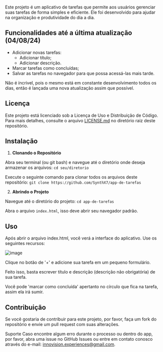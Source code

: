 Este projeto é um aplicativo de tarefas que permite aos usuários gerenciar suas tarefas de forma simples e eficiente. Ele foi desenvolvido para ajudar na organização e produtividade do dia a dia.

## Funcionalidades até a última atualização (04/08/24)

- Adicionar novas tarefas:
  - Adicionar título;
  - Adicionar descrição.
- Marcar tarefas como concluídas;
- Salvar as tarefas no navegador para que possa acessá-las mais tarde.

Não é íncrivel, pois o mesmo está em constante desenvolvimento todos os dias, então é lançada uma nova atualização assim que possível.

## Licença

Este projeto está licenciado sob a Licença de Uso e Distribuição de Código. Para mais detalhes, consulte o arquivo [LICENSE.md](LICENSE.md) no diretório raiz deste repositório.

## Instalação

1. **Clonando o Repositório**

  Abra seu terminal (ou git bash) e navegue até o diretório onde deseja armazenar os arquivos:
  `cd seu/diretorio`
  
  Execute o seguinte comando para clonar todos os arquivos deste repositório:
  `git clone https://github.com/SynthX7/app-de-tarefas`


2. **Abrindo o Projeto**

  Navegue até o diretório do projeto:
  `cd app-de-tarefas`

  Abra o arquivo `index.html`, isso deve abrir seu navegador padrão.

## Uso
Após abrir o arquivo index.html, você verá a interface do aplicativo. Use os seguintes recursos:

![image](https://github.com/user-attachments/assets/7d28360b-99a6-48df-a6ef-089da5949ff9)

Clique no botão de '+' e adicione sua tarefa em um pequeno formulário.

Feito isso, basta escrever título e descrição (descrição não obrigatória) de sua tarefa.

Você pode 'marcar como concluída' apertanto no círculo que fica na tarefa, assim ela irá sumir.

## Contribuição
Se você gostaria de contribuir para este projeto, por favor, faça um fork do repositório e envie um pull request com suas alterações.

Suporte
Caso encontre algum erro durante o processo ou dentro do app, por favor, abra uma issue no GitHub Issues ou entre em contato conosco através do e-mail: innovision.experiences@gmail.com.
